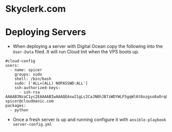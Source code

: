 # Skyclerk.com

# Deploying Servers

* When deploying a server with Digital Ocean copy the following into the `User-Data` filed. It will run Cloud Init when the VPS boots up.

```
#cloud-config
users:
  - name: spicer
    groups: sudo
    shell: /bin/bash
    sudo: ['ALL=(ALL) NOPASSWD:ALL']
    ssh-authorized-keys:
      - ssh-rsa AAAAB3NzaC1yc2EAAAABIwAAAQEAsw21gLc2CaJN8hJB7zWDYWLF5gqWl6t8ozgso8aOrq8rz7P8ji3MwvHEelEe6UMNg4CxWTGYIWvFptlfCRvy9d94RBy9AAdb4pEBmSOyxPf8sJ+xD+V3TFJfmMOAm4049cBLN9b7+PRkUjl4jC3zTch5tQ+5lG7v04tWwzCaSCSD2HNuw2qKK3FpaLA6EIw+ieueBkgNgRnwMvgVO8nmyOkR5b3WUoL4vow3heNHV00V4M0yhBHLHDIFkXMgMztpLm3Dki1ZplUF0EyPH5llj5a4n2RMR5c7B1wAiXuUPO0oQTw9ItS5SZl9zKu9ZuIvqeXWsz/0NqRdEMIKqvxIZQ== spicer@cloudmanic.com
packages:
  - python
```

* Once a fresh server is up and running configure it with `ansible-playbook server-config.yml`

